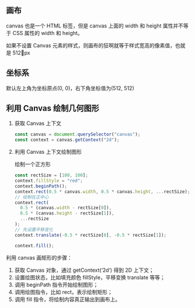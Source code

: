 ## 画布

canvas 也是一个 HTML 标签，但是 canvas 上面的 width 和 height 属性并不等于 CSS 属性的 width 和 height。

如果不设置 Canvas 元素的样式，则画布的狂啊就等于样式宽高的像素值，也就是 512px

## 坐标系

默认左上角为坐标原点(0, 0)，右下角坐标值为(512, 512)

## 利用 Canvas 绘制几何图形

1. 获取 Canvas 上下文

   ```js
   const canvas = document.querySelector("canvas");
   const context = canvas.getContext("2d");
   ```

2. 利用 Canvas 上下文绘制图形

   绘制一个正方形

   ```js
   const rectSize = [100, 100];
   context.fillStyle = "red";
   context.beginPath();
   context.rect(0.5 * canvas.width, 0.5 * canvas.height, ...rectSize);
   // 绘制在正中心
   context.rect(
     0.5 * (canvas.width - rectSize[0]),
     0.5 * (canvas.height - rectSize[1]),
     ...rectSize
   );
   // 先设置平移变化
   context.translate(-0.5 * rectSize[0], -0.5 * rectSize[1]);

   context.fill();
   ```

利用 canvas 画矩形的步骤：

1. 获取 Canvas 对象，通过 getContext(‘2d’) 得到 2D 上下文；
2. 设置绘图状态，比如填充颜色 fillStyle，平移变换 translate 等等；
3. 调用 beginPath 指令开始绘制图形；
4. 调用绘图指令，比如 rect，表示绘制矩形；
5. 调用 fill 指令，将绘制内容真正输出到画布上。
